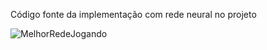 Código fonte da implementação com rede neural no projeto

![MelhorRedeJogando](https://github.com/thag0/Projeto-Wumpus-com-uso-de-Rede-Neural/assets/91092364/f1e87e58-3941-407c-8f29-f7f7a80619a3)
